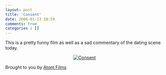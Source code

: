 ```yaml
---
layout: post
title: 'Consent'
date: 2006-01-13 10:59
comments: true
categories : []
---  
```


This is a pretty funny film as well as a sad commentary of the dating scene today.

<center><a href="http://www.atomfilms.com/af/content/consent"><img src="/images/consent.jpg" alt="Consent" /></a></center>

Brought to you by <a href="http://www.atomfilms.com/af/home/">Atom Films</a>




